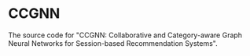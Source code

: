 # CCGNN
The source code for "CCGNN: Collaborative and Category-aware Graph Neural Networks for Session-based Recommendation Systems".
